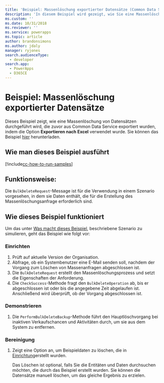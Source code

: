 ```yaml
---
title: 'Beispiel: Massenlöschung exportierter Datensätze (Common Data Service) | Microsoft Docs'
description: 'In diesem Beispiel wird gezeigt, wie Sie eine Massenlöschung von Datensätzen ausführen'
ms.custom: ''
ms.date: 10/31/2018
ms.reviewer: ''
ms.service: powerapps
ms.topic: article
author: brandonsimons
ms.author: jdaly
manager: ryjones
search.audienceType:
  - developer
search.app:
  - PowerApps
  - D365CE
---
```

# <a name="sample-bulk-delete-exported-records"></a>Beispiel: Massenlöschung exportierter Datensätze

Dieses Beispiel zeigt, wie eine Massenlöschung von Datensätzen durchgeführt wird, die zuvor aus Common Data Service exportiert wurden, indem die Option **Exportieren nach Excel** verwendet wurde. Sie können das Beispiel [hier](https://github.com/Microsoft/PowerApps-Samples/tree/master/cds/orgsvc/C%23/BulkDeleteExported) herunterladen.

## <a name="how-to-run-this-sample"></a>Wie man dieses Beispiel ausführt

[!include[cc-how-to-run-samples](../../includes/cc-how-to-run-samples.md)]

## <a name="what-this-sample-does"></a>Funktionsweise:

Die `BulkDeleteRequest`-Message ist für die Verwendung in einem Szenario vorgesehen, in dem sie Daten enthält, die für die Erstellung des Massenlöschungsanfrage erforderlich sind.

## <a name="how-this-sample-works"></a>Wie dieses Beispiel funktioniert

Um das unter [Was macht dieses Beispiel](#what-this-sample-does), beschriebene Szenario zu simulieren, geht das Beispiel wie folgt vor:

### <a name="setup"></a>Einrichten

1. Prüft auf aktuelle Version der Organisation.
2. Abfrage, ob ein Systembenutzer eine E-Mail senden soll, nachdem der Vorgang zum Löschen von Massenanfragen abgeschlossen ist.
3. Die `BulkDeleteRequest` erstellt den Massenlöschungsprozess und setzt die Eigenschaften der Anforderung.
4. Die `CheckSuccess`-Methode fragt den `BulkDeleteOperation` ab, bis er abgeschlossen ist oder bis die angegebene Zeit abgelaufen ist. Anschließend wird überprüft, ob der Vorgang abgeschlossen ist.

### <a name="demonstrate"></a>Demonstrieren

1. Die `PerformBulkDeleteBackup`-Methode führt den Hauptlöschvorgang bei inaktiven Verkaufschancen und Aktivitäten durch, um sie aus dem System zu entfernen.

### <a name="clean-up"></a>Bereinigung

1. Zeigt eine Option an, um Beispieldaten zu löschen, die in [Einrichtung](#setup)erstellt wurden.

    Das Löschen ist optional, falls Sie die Entitäten und Daten durchsuchen möchten, die durch das Beispiel erstellt wurden. Sie können die Datensätze manuell löschen, um das gleiche Ergebnis zu erzielen.
